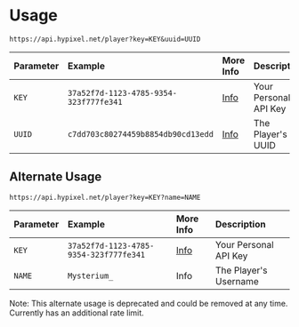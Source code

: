 # Usage
`https://api.hypixel.net/player?key=KEY&uuid=UUID`

|Parameter|Example|More Info|Description|
|:-|:-|:-|:-|
|`KEY`|`37a52f7d-1123-4785-9354-323f777fe341`|[Info](https://github.com/Mysterium422/HypixelAPIWiki/tree/main/API%20Usage/GetAKey.md)|Your Personal API Key| 
|`UUID`|`c7dd703c80274459b8854db90cd13edd`|[Info](https://github.com/Mysterium422/HypixelAPIWiki/tree/main/API%20Usage/UUID.md)|The Player's UUID|

## Alternate Usage
`https://api.hypixel.net/player?key=KEY?name=NAME`

|Parameter|Example|More Info|Description|
|:-|:-|:-|:-|
|`KEY`|`37a52f7d-1123-4785-9354-323f777fe341`|[Info](https://github.com/Mysterium422/HypixelAPIWiki/tree/main/API%20Usage/GetAKey.md)|Your Personal API Key| 
|`NAME`|`Mysterium_`|Info|The Player's Username|

Note: This alternate usage is deprecated and could be removed at any time. Currently has an additional rate limit.